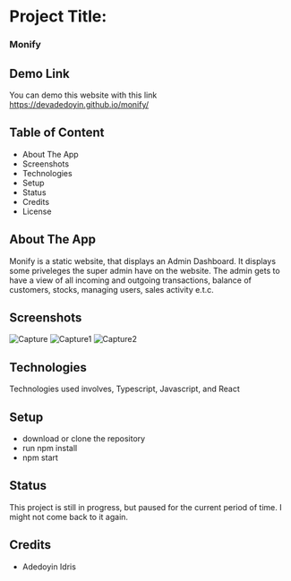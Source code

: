 # Project Title:
### Monify

## Demo Link
You can demo this website with this link https://devadedoyin.github.io/monify/

## Table of Content
* About The App
* Screenshots
* Technologies
* Setup
* Status
* Credits
* License

## About The App
Monify is a static website, that displays an Admin Dashboard. It displays some priveleges the super admin have on the website. The admin gets to have a view of all incoming and outgoing transactions, balance of customers, stocks, managing users, sales activity e.t.c.

## Screenshots
![Capture](https://github.com/DevAdedoyin/monify/assets/59482569/7e5b3949-39be-4da1-b519-98a4e0b1540f) ![Capture1](https://github.com/DevAdedoyin/monify/assets/59482569/9c0d31ef-35c4-4ab0-8a8c-3b535caea167) ![Capture2](https://github.com/DevAdedoyin/monify/assets/59482569/1c164efa-0bf2-4089-b927-b1b850be9361)

## Technologies
Technologies used involves, Typescript, Javascript, and React

## Setup
* download or clone the repository
* run npm install
* npm start

## Status
This project is still in progress, but paused for the current period of time. I might not come back to it again.

## Credits
* Adedoyin Idris

  

